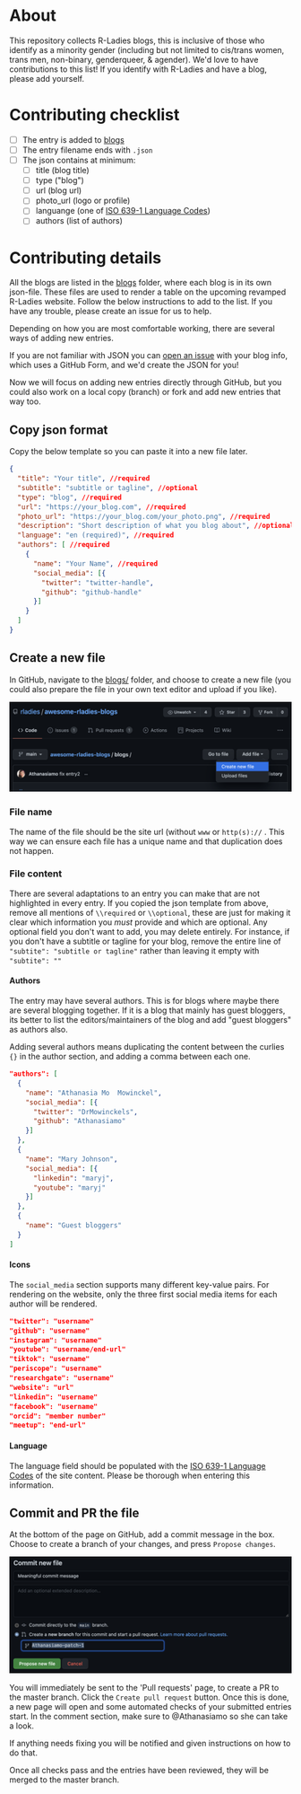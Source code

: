 # About 

This repository collects R-Ladies blogs, this is inclusive of those who identify as a minority gender (including but not limited to cis/trans women, trans men, non-binary, genderqueer, & agender). We'd love to have contributions to this list! If you identify with R-Ladies and have a blog, please add yourself.

# Contributing checklist

 - [ ] The entry is added to [blogs](blogs/)
 - [ ] The entry filename ends with `.json`
 - [ ] The json contains at minimum: 
     - [ ] title (blog title)
     - [ ] type ("blog")
     - [ ] url (blog url)
     - [ ] photo_url (logo or profile)
     - [ ] languange (one of [ISO 639-1 Language Codes](https://www.w3schools.com/tags/ref_language_codes.asp))
     - [ ] authors (list of authors)

# Contributing details

All the blogs are listed in the [blogs](blogs/) folder, where each blog is in its own json-file. These files are used to render a table on the upcoming revamped R-Ladies website. Follow the below instructions to add to the list. If you have any trouble, please create an issue for us to help.

Depending on how you are most comfortable working, there are several ways of adding new entries. 

If you are not familiar with JSON you can [open an issue](https://github.com/rladies/awesome-rladies-blogs/issues/new/choose) with your blog info, which uses a GitHub Form, and we'd create the JSON for you!

Now we will focus on adding new entries directly through GitHub, but you could also work on a local copy (branch) or fork and add new entries that way too.

## Copy json format 

Copy the below template so you can paste it into a new file later.

```json
{
  "title": "Your title", //required
  "subtitle": "subtitle or tagline", //optional
  "type": "blog", //required
  "url": "https://your_blog.com", //required
  "photo_url": "https://your_blog.com/your_photo.png", //required
  "description": "Short description of what you blog about", //optional
  "language": "en (required)", //required
  "authors": [ //required
    {
      "name": "Your Name", //required
      "social_media": [{
        "twitter": "twitter-handle",
        "github": "github-handle"
      }]
    }
  ]
}
```

## Create a new file

In GitHub, navigate to the [blogs/](blogs/) folder, and choose to create a new file (you could also prepare the file in your own text editor and upload if you like).

![Create a new file](images/contrib_newfile.png)


### File name

The name of the file should be the site url (without `www` or `http(s)://` . This way we can ensure each file has a unique name and that duplication does not happen.

### File content

There are several adaptations to an entry you can make that are not highlighted in every entry.
If you copied the json template from above, remove all mentions of `\\required` or `\\optional`, these are just for making it clear which information you _must_ provide and which are optional.
Any optional field you don't want to add, you may delete entirely.
For instance, if you don't have a subtitle or tagline for your blog, remove the entire line of `"subtite": "subtitle or tagline"` rather than leaving it empty with `"subtite": ""`

#### Authors

The entry may have several authors. This is for blogs where maybe there are several blogging together. If it is a blog that mainly has guest bloggers, its better to list the editors/maintainers of the blog and add "guest bloggers" as authors also.

Adding several authors means duplicating the content between the curlies `{}` in the author section, and adding a comma between each one.

```json
"authors": [
  {
    "name": "Athanasia Mo  Mowinckel",
    "social_media": [{
      "twitter": "DrMowinckels",
      "github": "Athanasiamo"
    }]
  },
  {
    "name": "Mary Johnson",
    "social_media": [{
      "linkedin": "maryj",
      "youtube": "maryj"
    }]
  },
  {
    "name": "Guest bloggers"
  }
]
```

#### Icons

The `social_media` section supports many different key-value pairs. 
For rendering on the website, only the three first social media items for each author will be rendered.

```json
"twitter": "username"
"github": "username"
"instagram": "username"
"youtube": "username/end-url"
"tiktok": "username"
"periscope": "username"
"researchgate": "username"
"website": "url"
"linkedin": "username"
"facebook": "username"
"orcid": "member number"
"meetup": "end-url"
```

#### Language
The language field should be populated with the [ISO 639-1 Language Codes](https://www.w3schools.com/tags/ref_language_codes.asp) of the site content.
Please be thorough when entering this information.

## Commit and PR the file

At the bottom of the page on GitHub, add a commit message in the box. Choose to create a branch of your changes, and press `Propose changes`. 

![Propose changes](images/contrib_patch.png)

You will immediately be sent to the 'Pull requests' page, to create a PR to the master branch. 
Click the `Create pull request` button.
Once this is done, a new page will open and some automated checks of your submitted entries start. 
In the comment section, make sure to @Athanasiamo so she can take a look.

If anything needs fixing you will be notified and given instructions on how to do that.

Once all checks pass and the entries have been reviewed, they will be merged to the master branch.
